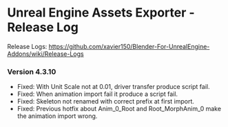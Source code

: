 # Unreal Engine Assets Exporter - Release Log
Release Logs: https://github.com/xavier150/Blender-For-UnrealEngine-Addons/wiki/Release-Logs

### Version 4.3.10

- Fixed: With Unit Scale not at 0.01, driver transfer produce script fail.
- Fixed: When animation import fail it produce a script fail.
- Fixed: Skeleton not renamed with correct prefix at first import.
- Fixed: Previous hotfix about Anim_0_Root and Root_MorphAnim_0 make the animation import wrong.